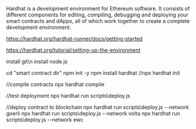 Hardhat is a development environment for Ethereum software. It consists of different components for editing, compiling, debugging and deploying your smart contracts and dApps, all of which work together to create a complete development environment.

https://hardhat.org/hardhat-runner/docs/getting-started

https://hardhat.org/tutorial/setting-up-the-environment

install git\n
install node.js

cd "smart contract dir"
npm init -y
npm install hardhat
//npx hardhat init

//compile contracts
npx hardhat compile

//test deployment
npx hardhat run scripts\deploy.js

//deploy contract to blockchain
npx hardhat run scripts\deploy.js --network goerli
npx hardhat run scripts\deploy.js --network volta
npx hardhat run scripts\deploy.js --network ewc



